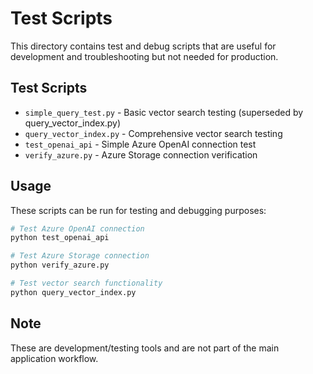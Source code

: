 # Test Scripts

This directory contains test and debug scripts that are useful for development and troubleshooting but not needed for production.

## Test Scripts
- `simple_query_test.py` - Basic vector search testing (superseded by query_vector_index.py)
- `query_vector_index.py` - Comprehensive vector search testing
- `test_openai_api` - Simple Azure OpenAI connection test
- `verify_azure.py` - Azure Storage connection verification

## Usage
These scripts can be run for testing and debugging purposes:
```bash
# Test Azure OpenAI connection
python test_openai_api

# Test Azure Storage connection
python verify_azure.py

# Test vector search functionality
python query_vector_index.py
```

## Note
These are development/testing tools and are not part of the main application workflow.
